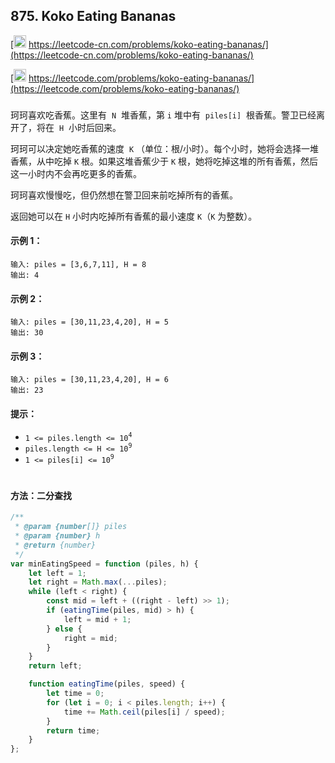 ## 875. Koko Eating Bananas

[<img src="https://static.leetcode-cn.com/cn-mono-assets/production/assets/logo-dark-cn.c42314a8.svg" height="20" /> https://leetcode-cn.com/problems/koko-eating-bananas/](https://leetcode-cn.com/problems/koko-eating-bananas/)

[<img src="https://assets.leetcode.com/static_assets/public/webpack_bundles/images/logo-dark.e99485d9b.svg" height="20"/> https://leetcode.com/problems/koko-eating-bananas/](https://leetcode.com/problems/koko-eating-bananas/)

###

珂珂喜欢吃香蕉。这里有  `N`  堆香蕉，第 `i` 堆中有  `piles[i]`  根香蕉。警卫已经离开了，将在  `H`  小时后回来。

珂珂可以决定她吃香蕉的速度  `K` （单位：根/小时）。每个小时，她将会选择一堆香蕉，从中吃掉 `K` 根。如果这堆香蕉少于 `K` 根，她将吃掉这堆的所有香蕉，然后这一小时内不会再吃更多的香蕉。

珂珂喜欢慢慢吃，但仍然想在警卫回来前吃掉所有的香蕉。

返回她可以在 `H` 小时内吃掉所有香蕉的最小速度 `K`（`K` 为整数）。

#### 示例 1：

```
输入: piles = [3,6,7,11], H = 8
输出: 4
```

#### 示例 2：

```
输入: piles = [30,11,23,4,20], H = 5
输出: 30
```

#### 示例 3：

```
输入: piles = [30,11,23,4,20], H = 6
输出: 23
```

#### 提示：

-   `1 <= piles.length <= 10`<sup>`4`</sup>
-   `piles.length <= H <= 10`<sup>`9`</sup>
-   `1 <= piles[i] <= 10`<sup>`9`</sup>

#

#### 方法：二分查找

```js
/**
 * @param {number[]} piles
 * @param {number} h
 * @return {number}
 */
var minEatingSpeed = function (piles, h) {
    let left = 1;
    let right = Math.max(...piles);
    while (left < right) {
        const mid = left + ((right - left) >> 1);
        if (eatingTime(piles, mid) > h) {
            left = mid + 1;
        } else {
            right = mid;
        }
    }
    return left;

    function eatingTime(piles, speed) {
        let time = 0;
        for (let i = 0; i < piles.length; i++) {
            time += Math.ceil(piles[i] / speed);
        }
        return time;
    }
};
```
